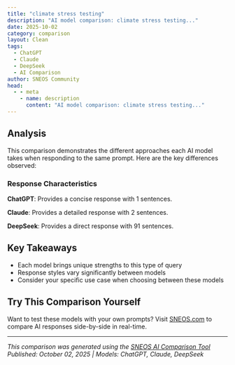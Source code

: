 ```yaml
---
title: "climate stress testing"
description: "AI model comparison: climate stress testing..."
date: 2025-10-02
category: comparison
layout: Clean
tags:
  - ChatGPT
  - Claude
  - DeepSeek
  - AI Comparison
author: SNEOS Community
head:
  - - meta
    - name: description
      content: "AI model comparison: climate stress testing..."
---
```


<ChatComparison
  title="climate stress testing"
  prompt="climate stress testing"
  :responses='{
    "ChatGPT": "Error calling OpenAI API.",
    "Claude": "# Climate Stress Testing\n\nClimate stress testing is a risk management technique used by financial institutions and regulators to assess how climate-related risks might impact financial stability and business operations.\n\n## Key Components\n\n### **Physical Risk Testing**\n- **Acute risks**: Extreme weather events (hurricanes, floods, wildfires)\n- **Chronic risks**: Long-term climate changes (sea level rise, temperature shifts)\n- Impact on asset values, operations, and credit losses\n\n### **Transition Risk Testing**\n- Policy changes (carbon pricing, regulations)\n- Technology shifts (renewable energy adoption)\n- Market sentiment changes\n- Stranded asset risks\n\n## Regulatory Frameworks\n\n### **Major Initiatives**\n- **Bank of England**: Climate Biennial Exploratory Scenario (CBES)\n- **ECB**: Climate stress testing for European banks\n- **Federal Reserve**: Pilot climate scenario analysis\n- **TCFD**: Task Force on Climate-related Financial Disclosures\n\n### **Scenarios Tested**\n- **Orderly transition**: Gradual policy implementation\n- **Disorderly transition**: Sudden, late policy action\n- **Hot house world**: Limited climate action\n- **Multiple time horizons**: Short, medium, and long-term impacts\n\n## Implementation Challenges\n\n### **Data and Modeling**\n- Limited historical climate data\n- Complex interconnections between climate and financial variables\n- Geographic granularity requirements\n- Scenario uncertainty\n\n### **Methodological Issues**\n- Time horizon mismatches\n- Non-linear climate impacts\n- Feedback loops and tipping points\n- Integration with existing risk frameworks\n\n## Best Practices\n\n### **Scenario Design**\n- Use multiple, plausible scenarios\n- Include both physical and transition risks\n- Consider regional variations\n- Regular scenario updates\n\n### **Risk Assessment**\n- Portfolio-level analysis\n- Counterparty exposure evaluation\n- Operational risk assessment\n- Reputational risk considerations\n\nWould you like me to explore any specific aspect of climate stress testing in more detail?",
    "DeepSeek": "Of course. Here is a comprehensive overview of **climate stress testing**, explaining what it is, why it\u0027s important, how it works, and the challenges involved.\n\n---\n\n### What is Climate Stress Testing?\n\nClimate stress testing is a forward-looking risk management tool used to assess the resilience of companies, financial institutions (like banks and insurers), and even entire economies to the financial risks posed by climate change.\n\nUnlike traditional financial stress tests that look at short-term economic shocks (e.g., a recession), climate stress tests evaluate the potential impacts over a much longer time horizon (e.g., 5 to 30 years). They use scenario analysis to model how different future climate pathways could affect an entity\u0027s financial health.\n\n### The Two Main Types of Climate Risk Assessed\n\nClimate stress tests typically focus on two broad categories of risk:\n\n**1. Physical Risks**\nThese are the direct financial impacts from the increasing frequency and severity of climate-related events.\n*   **Acute Risks:** Event-driven, such as hurricanes, floods, wildfires, and droughts that damage property, disrupt supply chains, and halt business operations.\n*   **Chronic Risks:** Longer-term, gradual shifts in climate patterns, such as sea-level rise, rising average temperatures, and changes in precipitation, which can affect agriculture, water supply, and labor productivity.\n\n**2. Transition Risks**\nThese are the financial risks arising from the process of transitioning to a low-carbon economy. This includes:\n*   **Policy \u0026 Legal Risks:** New regulations (e.g., carbon taxes, emissions trading schemes), litigation against high-emitters, and mandates for cleaner technologies.\n*   **Technology Risks:** The emergence of disruptive, low-carbon technologies (e.g., cheap renewable energy, electric vehicles) that can strand assets in fossil fuel sectors.\n*   **Market Risks:** Shifts in consumer sentiment and demand (e.g., away from fossil fuels, towards sustainable products).\n*   **Reputational Risks:** Damage to a company\u0027s brand due to its perceived role in climate change.\n\n### Why is Climate Stress Testing So Important?\n\n1.  **Financial Stability:** Central banks (like the Federal Reserve, ECB, and Bank of England) are deeply concerned that climate risks, if not managed, could destabilize the entire financial system. A sudden re-pricing of these risks could cause massive losses for banks and insurers.\n2.  **Strategic Planning:** It helps companies and investors make more informed long-term decisions about capital allocation, strategy, and resource management. For example, should a bank continue lending to a coal company? Should an insurer underwrite properties in a coastal area prone to flooding?\n3.  **Regulatory and Stakeholder Pressure:** Regulators are increasingly mandating climate risk disclosures (e.g., TCFD, IFRS S2). Investors, shareholders, and customers are demanding greater transparency on how organizations are managing climate-related risks and opportunities.\n4.  **Risk Quantification:** It moves the conversation from a qualitative discussion to a quantitative assessment, allowing risks to be compared and integrated into traditional financial models.\n\n### How Does a Climate Stress Test Work? A Step-by-Step Process\n\nWhile the specifics vary, the general process follows these steps:\n\n**Step 1: Define the Objective and Scope**\n*   What is the entity being tested? (A single bank? The entire banking sector?)\n*   What risks are in scope? (Physical only? Transition only? Both?)\n*   What is the time horizon? (e.g., 2030, 2050)\n\n**Step 2: Select Climate Scenarios**\nThis is the core of the test. Scenarios are not predictions, but plausible pathways of the future. The most widely used are developed by the **Network for Greening the Financial System (NGFS)**, a group of central banks.\n*   **Orderly Transition:** Climate policy is introduced early and gradually (e.g., meeting Paris Agreement goals). *Transition risks are lower, but physical risks are still present.*\n*   **Disorderly Transition:** Policy is delayed and then sudden/forceful, causing economic disruption. *Transition risks are high.*\n*   **Hot House World:** Little to no new climate policy is added, leading to significant global warming (e.g., 3\u00B0C\u002B). *Physical risks are severe and catastrophic.*\n\n**Step 3: Data Collection and Exposure Analysis**\n*   Institutions gather data on their assets, loans, investments, and operations.\n*   They map these exposures to sectors and geographies that are vulnerable to climate risks (e.g., a mortgage portfolio in a floodplain, corporate loans to the oil \u0026 gas sector).\n\n**Step 4: Risk Transmission and Modeling**\nThis is the most complex step, translating climate scenarios into financial impacts.\n*   **For Physical Risk:** Climate models project hazard data (flood maps, wildfire probability) which is then used to estimate damage to physical assets, leading to credit losses, insurance claims, and business interruption costs.\n*   **For Transition Risk:** Macroeconomic models estimate how carbon prices and policy changes would affect GDP, sector profitability, and asset values (e.g., \u0022stranded\u0022 fossil fuel assets).\n\n**Step 5: Impact Assessment and Reporting**\nThe final financial impacts are calculated, often expressed as:\n*   **Credit Losses:** Increased probability of default (PD) and loss given default (LGD) for banks.\n*   **Market Losses:** Decline in the value of equity or bond holdings.\n*   **Capital Depletion:** The impact on a bank\u0027s capital ratios.\n\nThe results are compiled into a report for management, regulators, and sometimes the public.\n\n### Key Challenges and Limitations\n\n*   **Data Gaps:** High-quality, granular, and forward-looking data is often lacking.\n*   **Methodological Uncertainty:** Models are new and evolving. Translating long-term climate trends into short-term financial risks is inherently difficult.\n*   **Long Time Horizons:** It\u0027s challenging to align 30-year climate risks with the typical 1-3 year planning cycles of most businesses.\n*   **Interconnectedness:** Climate risks are systemic and non-linear, meaning they can trigger cascading failures across the economy in ways that are hard to predict.\n\n### Real-World Examples\n\n*   **European Central Bank (ECB):** Conducted a major climate stress test in 2022, finding that banks facing the highest climate risks are not proactively managing them. It found that over 60% of bank income from non-financial corporate clients comes from greenhouse-gas-intensive industries.\n*   **Bank of England:** Was a pioneer in climate stress testing, running biennial tests for the UK\u0027s largest banks and insurers.\n*   **Major Banks (e.g., JPMorgan Chase, Goldman Sachs):** Are developing internal capabilities to run climate stress tests on their own portfolios to meet regulatory demands and manage their risk.\n\nIn summary, **climate stress testing is a critical but evolving discipline** that aims to future-proof our financial system and economy against the profound and pervasive threats of climate change. It forces a necessary, long-term perspective onto the world of finance."
  }'
  published-date="09:37"
/>

## Analysis

This comparison demonstrates the different approaches each AI model takes when responding to the same prompt. Here are the key differences observed:

### Response Characteristics

**ChatGPT**: Provides a concise response with 1 sentences. 

**Claude**: Provides a detailed response with 2 sentences. 

**DeepSeek**: Provides a direct response with 91 sentences. 

## Key Takeaways

- Each model brings unique strengths to this type of query
- Response styles vary significantly between models
- Consider your specific use case when choosing between these models

## Try This Comparison Yourself

Want to test these models with your own prompts? Visit [SNEOS.com](https://sneos.com) to compare AI responses side-by-side in real-time.

---

*This comparison was generated using the [SNEOS AI Comparison Tool](https://sneos.com)*
*Published: October 02, 2025 | Models: ChatGPT, Claude, DeepSeek*
